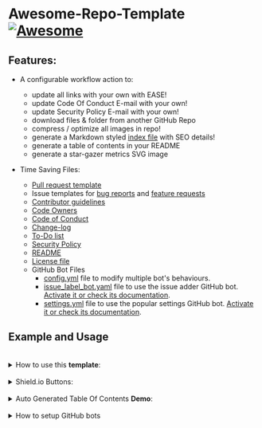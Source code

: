 # Awesome-Repo-Template [![Awesome](https://awesome.re/badge.svg)](https://github.com/MarketingPipeline/Awesome-Repo-Template/)

## Features:

- A configurable workflow action to:

  - update all links with your own with EASE!
  - update Code Of Conduct E-mail with your own!
  - update Security Policy E-mail with your own!
  - download files & folder from another GitHub Repo
  - compress / optimize all images in repo!
  - generate a Markdown styled [index file](index.html) with SEO details!
  - generate a table of contents in your README
  - generate a star-gazer metrics SVG image

- Time Saving Files:
  - [Pull request template](.github/pull_request_template.md)
  - Issue templates for [bug reports](.github/ISSUE_TEMPLATE/bug_report.yaml) and
    [feature requests](.github/ISSUE_TEMPLATE/feature_request.yaml)
  - [Contributor guidelines](.github/CONTRIBUTING.md)
  - [Code Owners](.github/CODEOWNERS)
  - [Code of Conduct](.github/CODE_OF_CONDUCT.md)
  - [Change-log](.github/CHANGE_LOG.md)
  - [To-Do list](.github/TO_DO.md)
  - [Security Policy](.github/SECURITY.md)
  - [README](README.md)
  - [License file](LICENSE)
  - GitHub Bot Files
    - [config.yml](/.github/config.yml) file to modify multiple bot's behaviours.
    - [issue_label_bot.yaml](/.github/issue_label_bot.yaml) file to use the issue adder GitHub bot. [Activate it or check its documentation](https://github.com/marketplace/issue-label-bot).
    - [settings.yml](/.github/settings.yml) file to use the popular settings GitHub bot. [Activate it or check its documentation](https://probot.github.io/apps/settings/).

## Example and Usage

<br>
<details><summary>How to use this <b>template</b>:</summary>
 <br>		
 
 To run any of these tasks you MUST be in the <b>Actions section</b>
 
 <details><summary>How to find the <a href="https://github.com/IvanTheDeveloper/gh-repo-template/actions"><b>Action</b></a></summary>
 
<a href="https://github.com/IvanTheDeveloper/gh-repo-template/actions"> ![image](https://user-images.githubusercontent.com/86180097/177446180-b71e50d1-df9d-4ef8-8d78-91184702cff0.png) </a>

</details>

<br> <br>

<details><summary>How to replace all <b>links</b> with your own:</summary>
<br>	
    
Edit the [repo_config.json](.github/py_repo_tools/repo_config.json) file & set the value for "REPLACE_TEXT_WITH" - to your username & repo name like the following example

       MyUserName/My-Repo-Name

And run the Repo Generator in Actions - set "Update all links" to <code>checked</code>
<br> <br> <br> <br> <br> <br> <br> <br> <br>

</details>

<br> <br>

<details><summary>How to replace <b>e-mail</b> in <a href="CODE_OF_CONDUCT.md">Code of Conduct</a> with your own:</summary>
<br>	
    
Edit the [repo_config.json](.github/py_repo_tools/repo_config.json) file & set the value for "EMAIL" - to your e-mail address like the following example.

       hello_world@github.com

And run the Repo Generator in Actions- set "Update Code Of Conduct Info" to <code>checked</code>
<br> <br> <br> <br> <br> <br> <br> <br> <br>

</details>

<br> <br>

<details><summary>How to replace <b>e-mail</b> in <a href=".github/SECURITY.md">Security Policy</a> with your own:</summary>
<br>	
    
Edit the [repo_config.json](.github/py_repo_tools/repo_config.json) file & set the value for "EMAIL" - to your e-mail address like the following example.

       hello_world@github.com

And run the Repo Generator in Actions- set "Update Security Info" to <code>checked</code>
<br> <br> <br> <br> <br> <br> <br> <br> <br>

</details>

<br> <br>

<details><summary>How to <b>download</b>  file(s) / folder(s) from another GitHub repo</summary>
<br>

<h3> WARNING</h3>
files downloaded from a repo containing the same name in your current repo will be OVER-WRITTEN.
<br> <br> <br> <br> 
    
In the Repo Generator Actions- set "Download a file or folder from a GitHub Repo" to a GitHub file path or folder.

Example(s)

To download a <b>single file</b>:

     https://github.com/Repo-Owner-UserName/Repo-Name/blob/master/README.md

To download a specific <b>folder</b>:

     https://github.com/Repo-Owner-UserName/Repo-Name/blob/master/Folder-Name

To download all files in a repo <b>folder</b>:

     https://github.com/Repo-Owner-UserName/Repo-Name/blob/master/

Note: File's will be placed into main repo path.

<br> <br> <br> <br> <br> <br> <br> <br> <br>

</details>

<br> <br>

<details><summary>How to generate a <b>index.html</b> file</summary>
<br>

A index.html file will be produced from your README content.

SEO details such as Title, Description & OG images etc are auto-produced using your Repo details.

<b>Note</b> Your README content will be rendered in Github Flavored Markdown using the tool [Markdown-Tag: Add Markdown to any HTML using a <md> tag](https://github.com/MarketingPipeline/Markdown-Tag)

Go to the Repo Generator in Actions- set "Generate Index File" to <code>checked</code>
<br> <br> <br> <br> <br> <br> <br> <br> <br>

</details>

<br> <br>

<details><summary>How to <b>compress / optimize</b> images in repo</summary>
<br>

<b><i>Note:</b></i> All images in repo will be compressed / optimized (SVG's are NOT supported)

Go to the Repo Generator in Actions- set "Compress / Optimize Images" to <code>checked</code>
<br> <br> <br> <br> <br> <br> <br> <br> <br>

</details>

<br> <br>

<details><summary>How to generate <b>Table Of Contents</b>:</summary>
<br>	
To generate tables of contents automatically use anywhere in your README.md file a comment like so

&lt;!-- toc -->

&lt;!-- tocstop -->

And when running the Repo Generator in Actions - set "Generate Table Of Contents" to <code>checked</code>

<b><i>WARNING:</i></b> Only 1 table of contents can be generated in a README - if you use more than one you WILL face problems.
<br> <br> <br> <br> <br> <br> <br> <br> <br>

</details>

<br> <br>

<details><summary>How to Generate a <b>Metrics Image</b>:</summary>
<br>	
 
Create a Personal Access Token & create a repo secret called "METRICS_TOKEN" & when running the Repo Generator - set "Generate Metrics Image File" to <code>checked</code>

You will have an image generated that looks like this!

<img src="stargazers-metrics.svg"></img>

It will be placed in the main repo under the filename <code>stargazers-metrics.svg</code>

<i>Note:</i> if someone knows how to change this please make a pull request with the image placed to .github folder!

<br> <br> <br> <br> <br> <br> <br> <br> <br>

</details>

<br> <br> <br> <br> <br> <br> <br> <br> <br>

</details>
    
<br>	 
    
<details><summary>Shield.io Buttons:</summary>
<br>

<!--Copy & paste whatever buttons you need!-->

_Repo metadata_

[![Github license](https://img.shields.io/github/license/IvanTheDeveloper/gh-repo-template.svg "Github license")](https://github.com/IvanTheDeveloper/gh-repo-template/blob/master/LICENSE)
[![Open issues](https://img.shields.io/github/issues/IvanTheDeveloper/gh-repo-template.svg "Open issues")](https://github.com/IvanTheDeveloper/gh-repo-template/issues)
[![Closed issues](https://img.shields.io/github/issues-closed/IvanTheDeveloper/gh-repo-template.svg "Closed issues")](https://github.com/IvanTheDeveloper/gh-repo-template/issues?utf8=✓&q=is%3Aissue+is%3Aclosed)
[![Open Pull Requests](https://img.shields.io/github/issues-pr/IvanTheDeveloper/gh-repo-template.svg "Open Pull Requests")](https://github.com/IvanTheDeveloper/gh-repo-template/pulls)
[![Closed Pull Requests](https://img.shields.io/github/issues-pr-closed/IvanTheDeveloper/gh-repo-template.svg "Closed Pull Requests")](https://github.com/IvanTheDeveloper/gh-repo-template/pulls?utf8=✓&q=is%3Apr+is%3Aclosed)
[![Commit activity](https://img.shields.io/github/commit-activity/m/IvanTheDeveloper/gh-repo-template.svg "Commit activity")](https://github.com/IvanTheDeveloper/gh-repo-template/graphs/commit-activity)
[![GitHub contributors](https://img.shields.io/github/contributors/IvanTheDeveloper/gh-repo-template.svg "Github contributors")](https://github.com/IvanTheDeveloper/gh-repo-template/graphs/contributors)
[![Last commit](https://img.shields.io/github/last-commit/IvanTheDeveloper/gh-repo-template.svg "Last commit")](https://github.com/IvanTheDeveloper/gh-repo-template/commits/master)
[![GitHub tag](https://img.shields.io/github/tag/IvanTheDeveloper/gh-repo-template?include_prereleases=&sort=semver&color=blue)](https://github.com/IvanTheDeveloper/gh-repo-template/releases/)

_Social buttons_

[![IvanTheDeveloper - gh-repo-template](https://img.shields.io/static/v1?label=IvanTheDeveloper&message=gh-repo-template&color=blue&logo=github)](https://github.com/IvanTheDeveloper/gh-repo-template "Go to GitHub repo")
[![stars - gh-repo-template](https://img.shields.io/github/stars/IvanTheDeveloper/gh-repo-template?style=social)](https://github.com/IvanTheDeveloper/gh-repo-template)
[![forks - gh-repo-template](https://img.shields.io/github/forks/IvanTheDeveloper/gh-repo-template?style=social)](https://github.com/IvanTheDeveloper/gh-repo-template)

_Call-to-Action buttons_

[![Use this template](https://img.shields.io/badge/Generate-Use_this_template-2ea44f?style=for-the-badge)](https://github.com/IvanTheDeveloper/gh-repo-template/generate)

[![View site - GH Pages](https://img.shields.io/badge/View_site-GH_Pages-2ea44f?style=for-the-badge)](https://marketingpip.github.io/gh-repo-template/)

_Documentation button_

[![view - Documentation](https://img.shields.io/badge/view-Documentation-blue?style=for-the-badge)](/README.MD "Go to project documentation")

_Custom button_

<img alt="Custom Shield.io Button" src="https://img.shields.io/badge/Custom-Button-blue.svg?style=flat-square"></img>

<br> <br> <br> <br> <br> <br> <br> <br> <br>

</details>
    
<br>

<details><summary>Auto Generated Table Of Contents <b> Demo</b>:</summary>
<br>
<!------- Table Of Contents Will Auto Generate In Side Of Here ---- >

<!-- toc -->

- [Features:](#features)
- [Example and Usage](#example-and-usage)

<!-- tocstop -->

</details>

<br>

<details>
<summary> How to setup GitHub bots </summary>
<br>
These are bots that are prepared and configured for this template. They need to be activated to properly work.

<br> <br>

1. The `issue_label_bot.yaml` file depends on the **issue label bot** [Activate it or check its documentation](https://github.com/marketplace/issue-label-bot)(✓ highly recommended).
2. The `settings.yml` file depends on the **settings label bot** [Activate it or check its documentation](https://probot.github.io/apps/settings/) (optional).
3. The `config.yml` file depends on the bot **welcome bot** [Activate it or check its documentation](https://probot.github.io/apps/welcome/) and [to-do bot](https://probot.github.io/apps/todo/) (optional).

</details>
